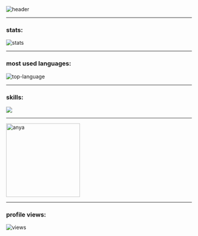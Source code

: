 
<img align="center" alt="header" src="https://readme-typing-svg.demolab.com?font=sans-serif&pause=1000&width=435&lines=Software+Engineer" />

---

### stats:
<img align="center" alt="stats" src="http://github-readme-streak-stats.herokuapp.com?user=lenard-dumalagan&theme=blood-dark&hide_border=true" />

---

### most used languages:
<img align="center" alt="top-language" src="https://github-readme-stats.vercel.app/api/top-langs/?username=lenard-dumalagan&layout=compact" />

---

### skills: 
<p align="left">
   <img src="https://skillicons.dev/icons?i=mongodb,express,react,nodejs,nextjs,ts" />
</p>

---

<img align="center" alt="anya" height="200" src="https://user-images.githubusercontent.com/93557986/190307489-7e958078-010a-4614-9608-cd96bca03add.gif" />

---

### profile views:
<img align="center" alt="views" src="https://komarev.com/ghpvc/?username=lenard-dumalagan&color=red&style=flat-square" />
